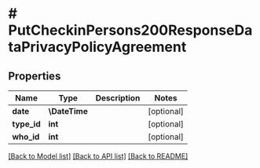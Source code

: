 # # PutCheckinPersons200ResponseDataPrivacyPolicyAgreement

## Properties

Name | Type | Description | Notes
------------ | ------------- | ------------- | -------------
**date** | **\DateTime** |  | [optional]
**type_id** | **int** |  | [optional]
**who_id** | **int** |  | [optional]

[[Back to Model list]](../../README.md#models) [[Back to API list]](../../README.md#endpoints) [[Back to README]](../../README.md)
